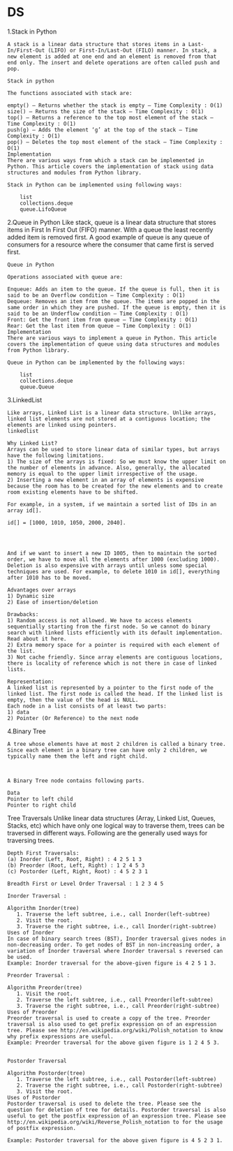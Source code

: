 # DS

1.Stack in Python

    A stack is a linear data structure that stores items in a Last-In/First-Out (LIFO) or First-In/Last-Out (FILO) manner. In stack, a new element is added at one end and an element is removed from that end only. The insert and delete operations are often called push and pop.
    
    Stack in python
    
    The functions associated with stack are:
    
    empty() – Returns whether the stack is empty – Time Complexity : O(1)
    size() – Returns the size of the stack – Time Complexity : O(1)
    top() – Returns a reference to the top most element of the stack – Time Complexity : O(1)
    push(g) – Adds the element ‘g’ at the top of the stack – Time Complexity : O(1)
    pop() – Deletes the top most element of the stack – Time Complexity : O(1)
    Implementation
    There are various ways from which a stack can be implemented in Python. This article covers the implementation of stack using data structures and modules from Python library.
    
    Stack in Python can be implemented using following ways:
    
        list
        collections.deque
        queue.LifoQueue



2.Queue in Python
    Like stack, queue is a linear data structure that stores items in First In First Out (FIFO) manner. With a queue the least recently added item is removed first. A good example of queue is any queue of consumers for a resource where the consumer that came first is served first.
    
    Queue in Python
    
    Operations associated with queue are:
    
    Enqueue: Adds an item to the queue. If the queue is full, then it is said to be an Overflow condition – Time Complexity : O(1)
    Dequeue: Removes an item from the queue. The items are popped in the same order in which they are pushed. If the queue is empty, then it is said to be an Underflow condition – Time Complexity : O(1)
    Front: Get the front item from queue – Time Complexity : O(1)
    Rear: Get the last item from queue – Time Complexity : O(1)
    Implementation
    There are various ways to implement a queue in Python. This article covers the implementation of queue using data structures and modules from Python library.
    
    Queue in Python can be implemented by the following ways:
    
        list
        collections.deque
        queue.Queue

3.LinkedList

    Like arrays, Linked List is a linear data structure. Unlike arrays, linked list elements are not stored at a contiguous location; the elements are linked using pointers.
    linkedlist
    
    Why Linked List?
    Arrays can be used to store linear data of similar types, but arrays have the following limitations.
    1) The size of the arrays is fixed: So we must know the upper limit on the number of elements in advance. Also, generally, the allocated memory is equal to the upper limit irrespective of the usage.
    2) Inserting a new element in an array of elements is expensive because the room has to be created for the new elements and to create room existing elements have to be shifted.
    
    For example, in a system, if we maintain a sorted list of IDs in an array id[].
    
    id[] = [1000, 1010, 1050, 2000, 2040].
    
    
    
    
    And if we want to insert a new ID 1005, then to maintain the sorted order, we have to move all the elements after 1000 (excluding 1000).
    Deletion is also expensive with arrays until unless some special techniques are used. For example, to delete 1010 in id[], everything after 1010 has to be moved.
    
    Advantages over arrays
    1) Dynamic size
    2) Ease of insertion/deletion
    
    Drawbacks:
    1) Random access is not allowed. We have to access elements sequentially starting from the first node. So we cannot do binary search with linked lists efficiently with its default implementation. Read about it here.
    2) Extra memory space for a pointer is required with each element of the list.
    3) Not cache friendly. Since array elements are contiguous locations, there is locality of reference which is not there in case of linked lists.
    
    Representation:
    A linked list is represented by a pointer to the first node of the linked list. The first node is called the head. If the linked list is empty, then the value of the head is NULL.
    Each node in a list consists of at least two parts:
    1) data
    2) Pointer (Or Reference) to the next node

4.Binary Tree

    A tree whose elements have at most 2 children is called a binary tree. Since each element in a binary tree can have only 2 children, we typically name them the left and right child.
    
    
    
    A Binary Tree node contains following parts.
    
    Data
    Pointer to left child
    Pointer to right child
    
  Tree Traversals
    Unlike linear data structures (Array, Linked List, Queues, Stacks, etc) which have only one logical way to traverse them, trees can be traversed in different ways. Following are the generally used ways for traversing trees.
    
 
    Depth First Traversals:
    (a) Inorder (Left, Root, Right) : 4 2 5 1 3
    (b) Preorder (Root, Left, Right) : 1 2 4 5 3
    (c) Postorder (Left, Right, Root) : 4 5 2 3 1
    
    Breadth First or Level Order Traversal : 1 2 3 4 5
    
    Inorder Traversal :
    
    Algorithm Inorder(tree)
       1. Traverse the left subtree, i.e., call Inorder(left-subtree)
       2. Visit the root.
       3. Traverse the right subtree, i.e., call Inorder(right-subtree)
    Uses of Inorder
    In case of binary search trees (BST), Inorder traversal gives nodes in non-decreasing order. To get nodes of BST in non-increasing order, a variation of Inorder traversal where Inorder traversal s reversed can be used.
    Example: Inorder traversal for the above-given figure is 4 2 5 1 3.
 
    Preorder Traversal :
    
    Algorithm Preorder(tree)
       1. Visit the root.
       2. Traverse the left subtree, i.e., call Preorder(left-subtree)
       3. Traverse the right subtree, i.e., call Preorder(right-subtree) 
    Uses of Preorder
    Preorder traversal is used to create a copy of the tree. Preorder traversal is also used to get prefix expression on of an expression tree. Please see http://en.wikipedia.org/wiki/Polish_notation to know why prefix expressions are useful.
    Example: Preorder traversal for the above given figure is 1 2 4 5 3.
    
    
    Postorder Traversal
    
    Algorithm Postorder(tree)
       1. Traverse the left subtree, i.e., call Postorder(left-subtree)
       2. Traverse the right subtree, i.e., call Postorder(right-subtree)
       3. Visit the root.
    Uses of Postorder
    Postorder traversal is used to delete the tree. Please see the question for deletion of tree for details. Postorder traversal is also useful to get the postfix expression of an expression tree. Please see http://en.wikipedia.org/wiki/Reverse_Polish_notation to for the usage of postfix expression.
    
    Example: Postorder traversal for the above given figure is 4 5 2 3 1.
